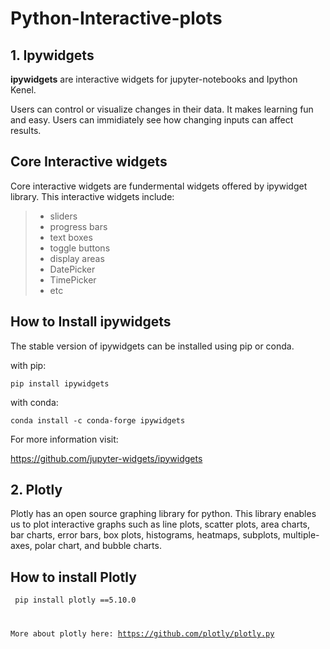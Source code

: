# Python-Interactive-plots
## 1. Ipywidgets
**ipywidgets** are interactive widgets for jupyter-notebooks and Ipython Kenel.

Users can control or visualize changes in their data.
It makes learning fun and easy. Users can immidiately see how changing inputs can affect results.


## Core Interactive widgets

Core interactive widgets are fundermental widgets offered by ipywidget library.
This interactive widgets include:

>- sliders
>- progress bars
>- text boxes
>- toggle buttons
>- display areas
>- DatePicker
>- TimePicker
>- etc

## How to Install ipywidgets

The stable version of ipywidgets can be installed using pip or conda.

with pip:

<code>pip install ipywidgets</code>

with conda:

<code>conda install -c conda-forge ipywidgets</code>

For more information visit:

https://github.com/jupyter-widgets/ipywidgets
## 2. Plotly
Plotly has an open source graphing library for python. This library enables us to plot interactive graphs such as line plots, scatter plots, area charts, bar charts, error bars, box plots, histograms, heatmaps, subplots, multiple-axes, polar chart, and bubble charts.



## How to install Plotly

<code> pip install plotly ==5.10.0 </panel>

More about plotly here: https://github.com/plotly/plotly.py





